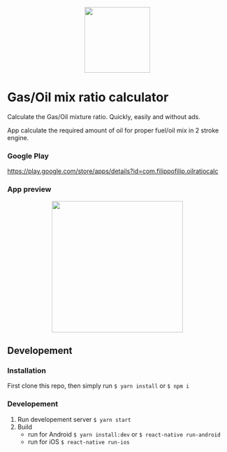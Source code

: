 <p align="center"><img src="https://lh3.googleusercontent.com/h4l0OfLfODXkIXz0y0HuqL2b5DPTt2g58szCHVWd9e2Ygd9RkajIAksLgz7DJoqvD30S=w300-rw?raw=true" width="150"></p>


# Gas/Oil mix ratio calculator

Calculate the Gas/Oil mixture ratio. Quickly, easily and without ads.

App calculate the required amount of oil for proper fuel/oil mix in 2 stroke engine. 


### Google Play
https://play.google.com/store/apps/details?id=com.filippofilip.oilratiocalc


### App preview

<div align="center"><img src="https://github.com/filippofilip95/gas-oil-ratio-calc/blob/master/previews/app.gif?raw=true" width="300"></div>


## Developement

### Installation
First clone this repo, then simply run `$ yarn install` or `$ npm i`

### Developement
1. Run developement server `$ yarn start` 
2. Build
    - run for Android `$ yarn install:dev` or `$ react-native run-android`
    - run for iOS  `$ react-native run-ios`
